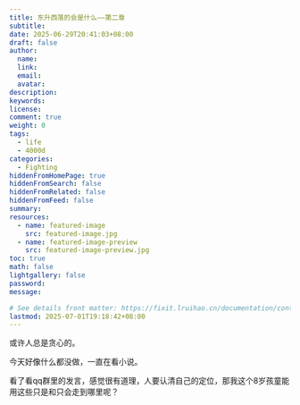 ```yaml
---
title: 东升西落的会是什么——第二章
subtitle:
date: 2025-06-29T20:41:03+08:00
draft: false
author:
  name:
  link:
  email:
  avatar:
description:
keywords:
license:
comment: true
weight: 0
tags:
  - life
  - 4000d
categories:
  - Fighting
hiddenFromHomePage: true
hiddenFromSearch: false
hiddenFromRelated: false
hiddenFromFeed: false
summary:
resources:
  - name: featured-image
    src: featured-image.jpg
  - name: featured-image-preview
    src: featured-image-preview.jpg
toc: true
math: false
lightgallery: false
password:
message:

# See details front matter: https://fixit.lruihao.cn/documentation/content-management/introduction/#front-matter
lastmod: 2025-07-01T19:18:42+08:00
---
```


或许人总是贪心的。

<!--more-->

今天好像什么都没做，一直在看小说。

看了看qq群里的发言，感觉很有道理，人要认清自己的定位，那我这个8岁孩童能用这些只是和只会走到哪里呢？
